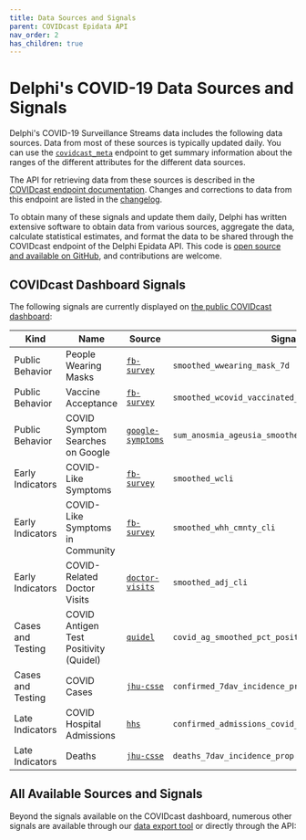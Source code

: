 ```yaml
---
title: Data Sources and Signals
parent: COVIDcast Epidata API
nav_order: 2
has_children: true
---
```


# Delphi's COVID-19 Data Sources and Signals

Delphi's COVID-19 Surveillance Streams data includes the following data sources.
Data from most of these sources is typically updated daily. You can use the
[`covidcast_meta`](covidcast_meta.md) endpoint to get summary information
about the ranges of the different attributes for the different data sources.

The API for retrieving data from these sources is described in the
[COVIDcast endpoint documentation](covidcast.md). Changes and corrections to
data from this endpoint are listed in the [changelog](covidcast_changelog.md).

To obtain many of these signals and update them daily, Delphi has written
extensive software to obtain data from various sources, aggregate the data,
calculate statistical estimates, and format the data to be shared through the
COVIDcast endpoint of the Delphi Epidata API. This code is 
[open source and available on GitHub](https://github.com/cmu-delphi/covidcast-indicators),
and contributions are welcome.

## COVIDcast Dashboard Signals

The following signals are currently displayed on [the public COVIDcast
dashboard](https://delphi.cmu.edu/covidcast/):

| Kind             | Name                             | Source                                                                | Signal                           |
| ----             | ----                             | ------                                                                | ------                           |
| Public Behavior  | People Wearing Masks             | [`fb-survey`](covidcast-signals/fb-survey.md)                         | `smoothed_wwearing_mask_7d`      |
| Public Behavior  | Vaccine Acceptance               | [`fb-survey`](covidcast-signals/fb-survey.md)                   | `smoothed_wcovid_vaccinated_appointment_or_accept` |
| Public Behavior  | COVID Symptom Searches on Google | [`google-symptoms`](covidcast-signals/google-symptoms.md)        | `sum_anosmia_ageusia_smoothed_search` |
| Early Indicators | COVID-Like Symptoms              | [`fb-survey`](covidcast-signals/fb-survey.md)                         | `smoothed_wcli`                  |
| Early Indicators | COVID-Like Symptoms in Community | [`fb-survey`](covidcast-signals/fb-survey.md)                         | `smoothed_whh_cmnty_cli`         |
| Early Indicators | COVID-Related Doctor Visits      | [`doctor-visits`](covidcast-signals/doctor-visits.md)                 | `smoothed_adj_cli`               |
| Cases and Testing| COVID Antigen Test Positivity (Quidel) | [`quidel`](covidcast-signals/quidel.md)                         | `covid_ag_smoothed_pct_positive` |
| Cases and Testing| COVID Cases                      | [`jhu-csse`](covidcast-signals/jhu-csse.md)                           | `confirmed_7dav_incidence_prop`  |
| Late Indicators  | COVID Hospital Admissions        | [`hhs`](covidcast-signals/hhs.md)                            | `confirmed_admissions_covid_1d_prop_7dav` |
| Late Indicators  | Deaths                           | [`jhu-csse`](covidcast-signals/jhu-csse.md)                           | `deaths_7dav_incidence_prop`     |

## All Available Sources and Signals

Beyond the signals available on the COVIDcast dashboard, numerous other signals are
available through our [data export tool](https://delphi.cmu.edu/covidcast/export/) or directly through the API:
